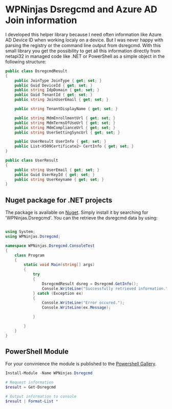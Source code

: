 # WPNinjas Dsregcmd and Azure AD Join information


I developed this helper library because I need often information like Azure AD Device ID when working localy on a device. But I was never happy with parsing the registry or the command line output from dsregcmd. With this small library you get the possibility to get all this information directly from netapi32 in managed code like .NET or PowerShell as a simple object in the following structure: 

```C#
public class DsregcmdResult
{
    public JoinType JoinType { get; set; }
    public Guid DeviceId { get; set; }
    public string IdpDomain { get; set; }
    public Guid TenantId { get; set; }
    public string JoinUserEmail { get; set; }

    public string TenantDisplayName { get; set; }

    public string MdmEnrollmentUrl { get; set; }
    public string MdmTermsOfUseUrl { get; set; }
    public string MdmComplianceUrl { get; set; }
    public string UserSettingSyncUrl { get; set; }

    public UserResult UserInfo { get; set; }
    public List<X509Certificate2> CertInfo { get; set; }
}

public class UserResult
{
    public string UserEmail { get; set; }
    public Guid UserKeyId { get; set; }
    public string UserKeyname { get; set; }
}
```

## Nuget package for .NET projects
The package is available on [Nuget](https://www.nuget.org/packages/WPNinjas.Dsregcmd/1.0.0). Simply install it by searching for 'WPNinjas.Dsregcmd'. You can the retrieve the dsregcmd data by using:

```c#

using System;
using WPNinjas.Dsregcmd;

namespace WPNinjas.Dsregcmd.ConsoleTest
{
    class Program
    {
        static void Main(string[] args)
        {
            try
            {
                DsregcmdResult dsreg = Dsregcmd.GetInfo();
                Console.WriteLine("Successfully retrieved information.");
            } catch (Exception ex)
            {
                Console.WriteLine("Error occured.");
                Console.WriteLine(ex.Message);

            }

        }
    }
}

```

## PowerShell Module
For your convinience the module is published to the [Powershell Gallery](https://www.powershellgallery.com/packages/WPNinjas.Dsregcmd/).

```powershell
Install-Module -Name WPNinjas.Dsregcmd

# Request information
$result = Get-Dsregcmd 

# Output information to console
$result | Format-List *
```

